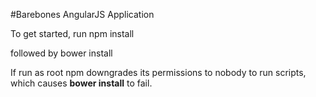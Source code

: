 #Barebones AngularJS Application

To get started, run
    npm install

followed by
    bower install

If run as root npm downgrades its permissions to nobody to run scripts, which causes **bower install** to fail.
